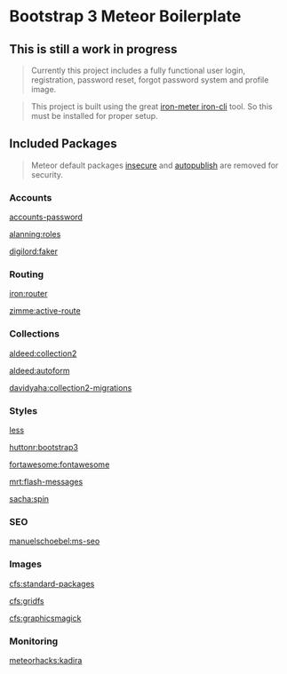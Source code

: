 # Bootstrap 3 Meteor Boilerplate
## This is still a work in progress
> Currently this project includes a fully functional user login, registration, password reset, forgot password system and profile image.

> This project is built using the great [iron-meter iron-cli](https://github.com/iron-meteor/iron-cli) tool. So this must be installed for proper setup.

## Included Packages
> Meteor default packages [insecure](https://atmospherejs.com/meteor/insecure) and [autopublish](https://atmospherejs.com/meteor/autopublish) are removed for security.

### Accounts
[accounts-password](https://atmospherejs.com/meteor/accounts-password)

[alanning:roles](https://atmospherejs.com/alanning/roles)

[digilord:faker](https://atmospherejs.com/digilord/faker)

### Routing
[iron:router](https://atmospherejs.com/iron/router)

[zimme:active-route](https://atmospherejs.com/zimme/active-route)

### Collections
[aldeed:collection2](https://atmospherejs.com/aldeed/collection2)

[aldeed:autoform](https://atmospherejs.com/aldeed/autoform)

[davidyaha:collection2-migrations](https://atmospherejs.com/davidyaha/collection2-migrations)

### Styles
[less](https://atmospherejs.com/meteor/less)

[huttonr:bootstrap3](https://atmospherejs.com/huttonr/bootstrap3)

[fortawesome:fontawesome](https://atmospherejs.com/fortawesome/fontawesome)

[mrt:flash-messages](https://atmospherejs.com/mrt/flash-messages)

[sacha:spin](https://atmospherejs.com/sacha/spin)

### SEO
[manuelschoebel:ms-seo](https://atmospherejs.com/manuelschoebel/ms-seo)

### Images
[cfs:standard-packages](https://atmospherejs.com/cfs/standard-packages)

[cfs:gridfs](https://atmospherejs.com/cfs/gridfs)

[cfs:graphicsmagick](https://atmospherejs.com/cfs/graphicsmagick)

### Monitoring
[meteorhacks:kadira](https://atmospherejs.com/meteorhacks/kadira)
